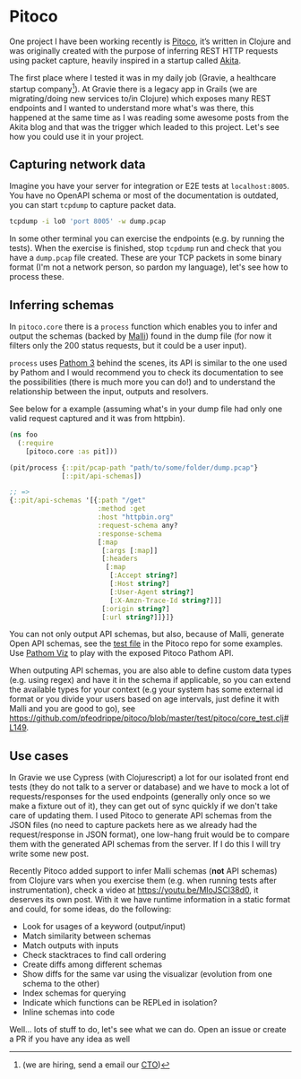 # Pitoco

One project I have been working recently is [Pitoco](https://github.com/pfeodrippe/pitoco), it’s written in Clojure and was originally created with the purpose of inferring REST HTTP requests using packet capture, heavily inspired in a startup called [Akita](https://www.akitasoftware.com/blog). 

The first place where I tested it was in my daily job (Gravie, a healthcare startup company[^gravie]). At Gravie there is a legacy app in Grails (we are migrating/doing new services to/in Clojure) which exposes many REST endpoints and I wanted to understand more what's was there, this happened at the same time as I was reading some awesome posts from the Akita blog and that was the trigger which leaded to this project. Let's see how you could use it in your project.

## Capturing network data
Imagine you have your server for integration or E2E tests at  `localhost:8005`. You have no OpenAPI schema or most of the documentation is outdated, you can start `tcpdump` to capture packet data.

```bash
tcpdump -i lo0 'port 8005' -w dump.pcap
```

In some other terminal you can exercise the endpoints (e.g. by running the tests). When the exercise is finished, stop `tcpdump` run and check that you have a `dump.pcap` file created. These are your TCP packets in some binary format (I'm not a network person, so pardon my language), let's see how to process these.

## Inferring schemas
In `pitoco.core` there is a `process` function which enables you to infer and output the schemas (backed by [Malli](https://github.com/metosin/malli)) found in the dump file (for now it filters only the 200 status requests, but it could be a user input). 

`process` uses [Pathom 3](https://pathom3.wsscode.com/) behind the scenes, its API is similar to the one used by Pathom and I would recommend you to check its documentation to see the possibilities (there is much more you can do!) and to understand the relationship between the input, outputs and resolvers.

See below for a example (assuming what's in your dump file had only one valid request captured and it was from httpbin).

```clojure
(ns foo
  (:require
    [pitoco.core :as pit]))

(pit/process {::pit/pcap-path "path/to/some/folder/dump.pcap"}
             [::pit/api-schemas])

;; =>
{::pit/api-schemas '[{:path "/get"
                      :method :get
                      :host "httpbin.org"
                      :request-schema any?
                      :response-schema
                      [:map
                       [:args [:map]]
                       [:headers
                        [:map
                         [:Accept string?]
                         [:Host string?]
                         [:User-Agent string?]
                         [:X-Amzn-Trace-Id string?]]]
                       [:origin string?]
                       [:url string?]]}]}
```

You can not only output API schemas, but also, because of Malli, generate Open API schemas, see the [test file](https://github.com/pfeodrippe/pitoco/blob/master/test/pitoco/core_test.clj) in the Pitoco repo for some examples. Use [Pathom Viz](https://github.com/wilkerlucio/pathom-viz) to play with the exposed Pitoco Pathom API.

When outputing API schemas, you are also able to define custom data types (e.g. using regex) and have it in the schema if applicable, so you can extend the available types for your context (e.g your system has some external id format or you divide your users based on age intervals, just define it with Malli and you are good to go), see https://github.com/pfeodrippe/pitoco/blob/master/test/pitoco/core_test.clj#L149.

## Use cases
In Gravie we use Cypress (with Clojurescript) a lot for our isolated front end tests (they do not talk to a server or database) and we have to mock a lot of requests/responses for the used endpoints (generally only once so we make a fixture out of it), they can get out of sync quickly if we don't take care of updating them. I used Pitoco to generate API schemas from the JSON files (no need to capture packets here as we already had the request/response in JSON format), one low-hang fruit would be to compare them with the generated API schemas from the server. If I do this I will try write some new post.

Recently Pitoco added support to infer Malli schemas (**not** API schemas) from Clojure vars when you exercise them (e.g. when running tests after instrumentation), check a video at https://youtu.be/MloJSCl38d0, it deserves its own post. With it we have runtime information in a static format and could, for some ideas, do the following:
-   Look for usages of a keyword (output/input)
-   Match similarity between schemas
-   Match outputs with inputs
-   Check stacktraces to find call ordering
-   Create diffs among different schemas
-   Show diffs for the same var using the visualizar (evolution from one schema to the other)
-   Index schemas for querying
-   Indicate which functions can be REPLed in isolation?
-   Inline schemas into code

Well... lots of stuff to do, let's see what we can do. Open an issue or create a PR if you have any idea as well

[^gravie]: (we are hiring, send a email our [CTO](mcameron@gravie.com))